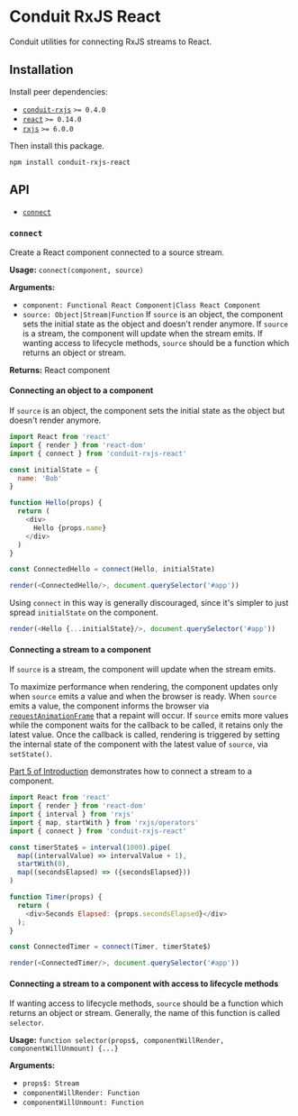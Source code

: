# Conduit RxJS React

Conduit utilities for connecting RxJS streams to React.

## Installation

Install peer dependencies:
- [`conduit-rxjs`](../conduit-rxjs) `>= 0.4.0`
- [`react`](https://github.com/facebook/react) `>= 0.14.0`
- [`rxjs`](https://github.com/ReactiveX/rxjs) `>= 6.0.0`

Then install this package.

```
npm install conduit-rxjs-react
```

## API

- [`connect`](#connect)

### `connect`

Create a React component connected to a source stream.

**Usage:** `connect(component, source)`

**Arguments:**
- `component: Functional React Component|Class React Component`
- `source: Object|Stream|Function` If `source` is an object, the component sets the initial state as the object and doesn't render anymore. If `source` is a stream, the component will update when the stream emits. If wanting access to lifecycle methods, `source` should be a function which returns an object or stream.

**Returns:** React component

#### Connecting an object to a component

If `source` is an object, the component sets the initial state as the object but doesn't render anymore.

```js
import React from 'react'
import { render } from 'react-dom'
import { connect } from 'conduit-rxjs-react'

const initialState = {
  name: 'Bob'
}

function Hello(props) {
  return (
    <div>
      Hello {props.name}
    </div>
  )
}

const ConnectedHello = connect(Hello, initialState)

render(<ConnectedHello/>, document.querySelector('#app'))
```

Using `connect` in this way is generally discouraged, since it's simpler to just spread `initialState` on the component.

```js
render(<Hello {...initialState}/>, document.querySelector('#app'))
```

#### Connecting a stream to a component

If `source` is a stream, the component will update when the stream emits.

To maximize performance when rendering, the component updates only when `source` emits a value and when the browser is ready. When `source` emits a value, the component informs the browser via [`requestAnimationFrame`](https://developer.mozilla.org/en-US/docs/Web/API/window/requestAnimationFrame) that a repaint will occur. If `source` emits more values while the component waits for the callback to be called, it retains only the latest value. Once the callback is called, rendering is triggered by setting the internal state of the component with the latest value of `source`, via `setState()`.

[Part 5 of Introduction](../../docs/introduction.md#part-5) demonstrates how to connect a stream to a component.

```js
import React from 'react'
import { render } from 'react-dom'
import { interval } from 'rxjs'
import { map, startWith } from 'rxjs/operators'
import { connect } from 'conduit-rxjs-react'

const timerState$ = interval(1000).pipe(
  map((intervalValue) => intervalValue + 1),
  startWith(0),
  map((secondsElapsed) => ({secondsElapsed}))
)

function Timer(props) {
  return (
    <div>Seconds Elapsed: {props.secondsElapsed}</div>
  );
}

const ConnectedTimer = connect(Timer, timerState$)

render(<ConnectedTimer/>, document.querySelector('#app'))
```

#### Connecting a stream to a component with access to lifecycle methods

If wanting access to lifecycle methods, `source` should be a function which returns an object or stream. Generally, the name of this function is called `selector`.

**Usage:** `function selector(props$, componentWillRender, componentWillUnmount) {...}`

**Arguments:**
- `props$: Stream`
- `componentWillRender: Function`
- `componentWillUnmount: Function`
